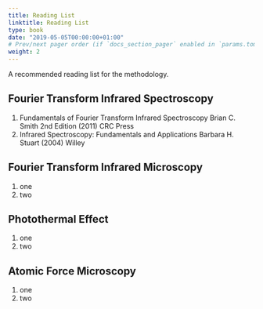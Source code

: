 ```yaml
---
title: Reading List
linktitle: Reading List
type: book
date: "2019-05-05T00:00:00+01:00"
# Prev/next pager order (if `docs_section_pager` enabled in `params.toml`)
weight: 2
---
```


A recommended reading list for the methodology.

## Fourier Transform Infrared Spectroscopy

 1. Fundamentals of Fourier Transform Infrared Spectroscopy Brian C. Smith  2nd Edition (2011) CRC Press 
 2. Infrared Spectroscopy: Fundamentals and Applications Barbara H. Stuart  (2004) Willey


## Fourier Transform Infrared Microscopy

 1. one
 2. two

## Photothermal Effect

 1. one
 2. two

## Atomic Force Microscopy

 1. one
 2. two
